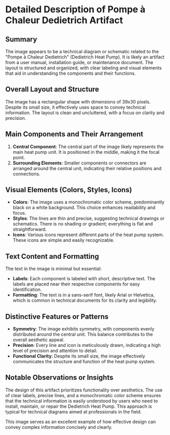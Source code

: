 # Detailed Description of Pompe à Chaleur Dedietrich Artifact

## Summary
The image appears to be a technical diagram or schematic related to the "Pompe à Chaleur Dedietrich" (Dedietrich Heat Pump). It is likely an artifact from a user manual, installation guide, or maintenance document. The layout is structured and organized, with clear labeling and visual elements that aid in understanding the components and their functions.

## Overall Layout and Structure
The image has a rectangular shape with dimensions of 39x30 pixels. Despite its small size, it effectively uses space to convey technical information. The layout is clean and uncluttered, with a focus on clarity and precision.

## Main Components and Their Arrangement
1. **Central Component**: The central part of the image likely represents the main heat pump unit. It is positioned in the middle, making it the focal point.
2. **Surrounding Elements**: Smaller components or connectors are arranged around the central unit, indicating their relative positions and connections.

## Visual Elements (Colors, Styles, Icons)
- **Colors**: The image uses a monochromatic color scheme, predominantly black on a white background. This choice enhances readability and focus.
- **Styles**: The lines are thin and precise, suggesting technical drawings or schematics. There is no shading or gradient; everything is flat and straightforward.
- **Icons**: Various icons represent different parts of the heat pump system. These icons are simple and easily recognizable.

## Text Content and Formatting
The text in the image is minimal but essential:
- **Labels**: Each component is labeled with short, descriptive text. The labels are placed near their respective components for easy identification.
- **Formatting**: The text is in a sans-serif font, likely Arial or Helvetica, which is common in technical documents for its clarity and legibility.

## Distinctive Features or Patterns
- **Symmetry**: The image exhibits symmetry, with components evenly distributed around the central unit. This balance contributes to the overall aesthetic appeal.
- **Precision**: Every line and icon is meticulously drawn, indicating a high level of precision and attention to detail.
- **Functional Clarity**: Despite its small size, the image effectively communicates the structure and function of the heat pump system.

## Notable Observations or Insights
The design of this artifact prioritizes functionality over aesthetics. The use of clear labels, precise lines, and a monochromatic color scheme ensures that the technical information is easily understood by users who need to install, maintain, or repair the Dedietrich Heat Pump. This approach is typical for technical diagrams aimed at professionals in the field.

This image serves as an excellent example of how effective design can convey complex information concisely and clearly.